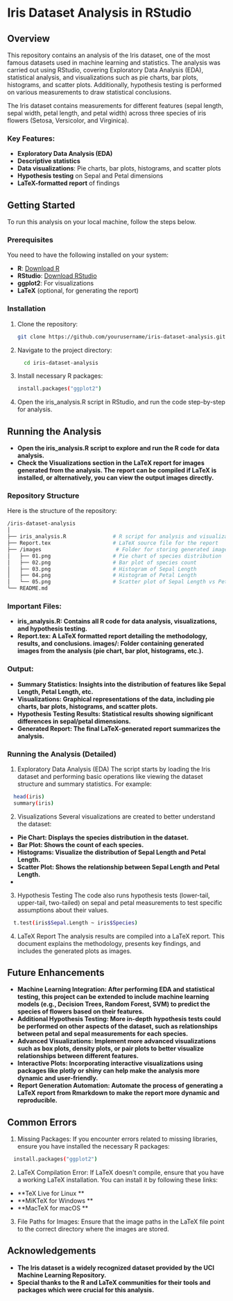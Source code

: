 # Iris Dataset Analysis in RStudio

## Overview

This repository contains an analysis of the Iris dataset, one of the most famous datasets used in machine learning and statistics. The analysis was carried out using RStudio, covering Exploratory Data Analysis (EDA), statistical analysis, and visualizations such as pie charts, bar plots, histograms, and scatter plots. Additionally, hypothesis testing is performed on various measurements to draw statistical conclusions.

The Iris dataset contains measurements for different features (sepal length, sepal width, petal length, and petal width) across three species of iris flowers (Setosa, Versicolor, and Virginica).

### Key Features:
- **Exploratory Data Analysis (EDA)**
- **Descriptive statistics**
- **Data visualizations**: Pie charts, bar plots, histograms, and scatter plots
- **Hypothesis testing** on Sepal and Petal dimensions
- **LaTeX-formatted report** of findings

## Getting Started

To run this analysis on your local machine, follow the steps below.

### Prerequisites

You need to have the following installed on your system:
- **R**: [Download R](https://cran.r-project.org/)
- **RStudio**: [Download RStudio](https://www.rstudio.com/products/rstudio/download/)
- **ggplot2**: For visualizations
- **LaTeX** (optional, for generating the report)

### Installation

1. Clone the repository:
   ```bash
   git clone https://github.com/yourusername/iris-dataset-analysis.git
2. Navigate to the project directory:
   ```bash
     cd iris-dataset-analysis
3. Install necessary R packages:
   ```bash
   install.packages("ggplot2")
4. Open the iris_analysis.R script in RStudio, and run the code step-by-step for analysis.

## Running the Analysis
- **Open the iris_analysis.R script to explore and run the R code for data analysis.**
- **Check the Visualizations section in the LaTeX report for images generated from the analysis. The report can be compiled if LaTeX is installed, or alternatively, you can view the output images directly.**

### Repository Structure
Here is the structure of the repository:
  ```bash
  /iris-dataset-analysis
  │
  ├── iris_analysis.R               # R script for analysis and visualizations
  ├── Report.tex                    # LaTeX source file for the report
  ├── /images                        # Folder for storing generated images (charts/graphs)
  │   ├── 01.png                    # Pie chart of species distribution
  │   ├── 02.png                    # Bar plot of species count
  │   ├── 03.png                    # Histogram of Sepal Length
  │   ├── 04.png                    # Histogram of Petal Length
  │   └── 05.png                    # Scatter plot of Sepal Length vs Petal Length
  └── README.md
```

### Important Files:
- **iris_analysis.R: Contains all R code for data analysis, visualizations, and hypothesis testing.**
- **Report.tex: A LaTeX formatted report detailing the methodology, results, and conclusions.
images/: Folder containing generated images from the analysis (pie chart, bar plot, histograms, etc.).**

### Output:
- **Summary Statistics: Insights into the distribution of features like Sepal Length, Petal Length, etc.**
- **Visualizations: Graphical representations of the data, including pie charts, bar plots, histograms, and scatter plots.**
- **Hypothesis Testing Results: Statistical results showing significant differences in sepal/petal dimensions.**
- **Generated Report: The final LaTeX-generated report summarizes the analysis.**

### Running the Analysis (Detailed)
1. Exploratory Data Analysis (EDA)
  The script starts by loading the Iris dataset and performing basic operations like viewing   the dataset structure and summary statistics. For example:

```bash
  head(iris)
  summary(iris)
```
2. Visualizations
  Several visualizations are created to better understand the dataset:

- **Pie Chart: Displays the species distribution in the dataset.**
- **Bar Plot: Shows the count of each species.**
- **Histograms: Visualize the distribution of Sepal Length and Petal Length.**
- **Scatter Plot: Shows the relationship between Sepal Length and Petal Length.**
- 
3. Hypothesis Testing
  The code also runs hypothesis tests (lower-tail, upper-tail, two-tailed) on sepal and petal measurements to test specific assumptions about their values.

```bash
  t.test(iris$Sepal.Length ~ iris$Species)
```

4. LaTeX Report
The analysis results are compiled into a LaTeX report. This document explains the methodology, presents key findings, and includes the generated plots as images.

## Future Enhancements

- **Machine Learning Integration: After performing EDA and statistical testing, this project can be extended to include machine learning models (e.g., Decision Trees, Random Forest, SVM) to predict the species of flowers based on their features.**
- **Additional Hypothesis Testing: More in-depth hypothesis tests could be performed on other aspects of the dataset, such as relationships between petal and sepal measurements for each species.**
- **Advanced Visualizations: Implement more advanced visualizations such as box plots, density plots, or pair plots to better visualize relationships between different features.**
- **Interactive Plots: Incorporating interactive visualizations using packages like plotly or shiny can help make the analysis more dynamic and user-friendly.**
- **Report Generation Automation: Automate the process of generating a LaTeX report from Rmarkdown to make the report more dynamic and reproducible.**
  
## Common Errors
1. Missing Packages: If you encounter errors related to missing libraries, ensure you have installed the necessary R packages:
```bash
  install.packages("ggplot2")
```

2. LaTeX Compilation Error: If LaTeX doesn't compile, ensure that you have a working LaTeX installation. You can install it by following these links:

- **TeX Live for Linux **
- **MiKTeX for Windows **
- **MacTeX for macOS **

3. File Paths for Images: Ensure that the image paths in the LaTeX file point to the correct directory where the images are stored.


## Acknowledgements
- **The Iris dataset is a widely recognized dataset provided by the UCI Machine Learning Repository.**
- **Special thanks to the R and LaTeX communities for their tools and packages which were crucial for this analysis.**
